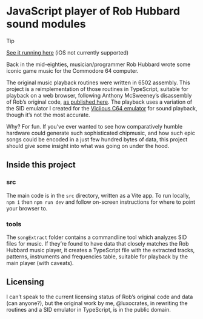 # JavaScript player of Rob Hubbard sound modules

> [!TIP]
> [See it running here](https://luxocrates.github.io/js-robb-player/)
> (iOS not currently supported)

Back in the mid-eighties, musician/programmer Rob Hubbard wrote some iconic game
music for the Commodore 64 computer.

The original music playback routines were written in 6502 assembly. This project
is a reimplementation of those routines in TypeScript, suitable for playback
on a web browser, following Anthony McSweeney’s disassembly of Rob’s original
code, [as published here](https://codebase64.org/doku.php?id=magazines:chacking5#rob_hubbard_s_musicdisassembled_commented_and_explained).
The playback uses a variation of the SID emulator I created for the
[Viciious C64 emulator](https://github.com/luxocrates/viciious) for sound
playback, though it’s not the most accurate.

Why? For fun. If you’ve ever wanted to see how comparatively humble hardware
could generate such sophisticated chipmusic, and how such
epic songs could be encoded in a just few hundred bytes of data, this project
should give some insight into what was going on under the hood.

## Inside this project

### src

The main code is in the `src` directory, written as a Vite app. To run locally,
`npm i` then `npm run dev` and follow on-screen instructions for where to
point your browser to.

### tools

The `songExtract` folder contains a commandline tool which analyzes SID files
for music. If they’re found to have data that closely matches the Rob Hubbard
music player, it creates a TypeScript file with the extracted tracks, patterns,
instruments and frequencies table, suitable for playback by the main player
(with caveats).

## Licensing

I can’t speak to the current licensing status of Rob’s original code and data
(can anyone?), but the original work by me, @luxocrates, in rewriting the
routines and a SID emulator in TypeScript, is in the public domain.
